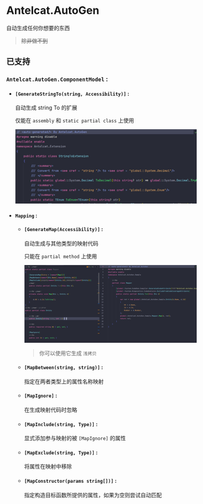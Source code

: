 # Antelcat.AutoGen

自动生成任何你想要的东西
> ~~除非做不到~~

## 已支持

### `Antelcat.AutoGen.ComponentModel` :  

+ #### `[GenerateStringTo(string, Accessibility)]` :  

    自动生成 string To 的扩展

    仅能在 `assembly` 和 `static partial class` 上使用

    ![GenerateStringTo](./docs/GenerateStringTo.png)

+ #### `Mapping` :  

  + #### `[GenerateMap(Accessibility)]` :  

    自动生成与其他类型的映射代码

    只能在 `partial method` 上使用

    ![GenerateMapTo](./docs/GenerateMap.png)

    > 你可以使用它生成 `浅拷贝`

  + #### `[MapBetween(string, string)]` :  

    指定在两者类型上的属性名称映射

  + #### `[MapIgnore]` :  

    在生成映射代码时忽略

  + #### `[MapInclude(string, Type)]` :  

    显式添加参与映射的被 `[MapIgnore]` 的属性

  + #### `[MapExclude(string, Type)]` :  

    将属性在映射中移除

  + #### `[MapConstructor(params string[])]` :  

    指定构造目标函数所提供的属性，如果为空则尝试自动匹配
